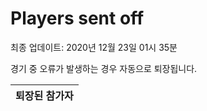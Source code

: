 # Players sent off
최종 업데이트: 2020년 12월 23일 01시 35분


경기 중 오류가 발생하는 경우 자동으로 퇴장됩니다.


| 퇴장된 참가자 |
|:---:|
